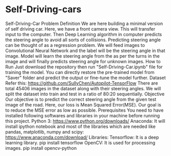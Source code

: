 # Self-Driving-cars
Self-Driving-Car Problem Definition We are here building a minimal version of self driving car. Here, we have a front camera view. This will transfer input to the computer. Then Deep Learning algorithm in computer predicts the steering angle to avoid all sorts of collisions. Predicting steering angle can be thought of as a regression problem. We will feed images to Convolutional Neural Network and the label will be the steering angle in that image. Model will learn the steering angle from the as per the turns in the image and will finally predicts steering angle for unknown images.  How to Run Just download the repository then run "Self-Driving-Car.ipynb" file for training the model. You can directly restore the pre-trained model from "Saver" folder and predict the output or fine-tune the model further.  Dataset Refer this: https://github.com/SullyChen/Autopilot-TensorFlow  There are total 45406 images in the dataset along with their steering angles. We will split the dataset into train and test in a ratio of 80:20 sequentially.  Objective Our objective is to predict the correct steering angle from the given test image of the road. Here, our loss is Mean Squared Error(MSE). Our goal is to reduce the MSE error as low as possible.  Prerequisites You need to have installed following softwares and libraries in your machine before running this project.  Python 3: https://www.python.org/downloads/ Anaconda: It will install ipython notebook and most of the libraries which are needed like pandas, matplotlib, numpy and scipy: https://www.anaconda.com/download/ Libraries: Tensorflow: It is a deep learning library. pip install tensorflow OpenCV: It is used for processing images. pip install opencv-python
